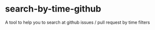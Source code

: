 # search-by-time-github
 A tool to help you to search at github issues / pull request by time filters
